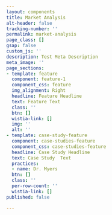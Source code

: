```yaml
---
layout: components
title: Market Analysis
alt-header: false
tracking-number: ''
permalink: market-analysis
page_class: []
gsap: false
custom_js: ''
description: Test Meta Description
meta_image: ''
page_sections:
- template: feature
  component: feature-1
  component_css: feature
  img_alignment: Right
  headline: Feature Headline
  text: Feature Text
  class: ''
  btn: []
  wistia-link: []
  img: ''
  alt: ''
- template: case-study-feature
  component: case-studies-feature
  component_css: case-studies-feature
  headline: Case Study Headline
  text: Case Study  Text
  practices:
  - name: Dr. Myers
  btn: []
  class: ''
  per-row-count: ''
  wistia-link: []
published: false

---
```

